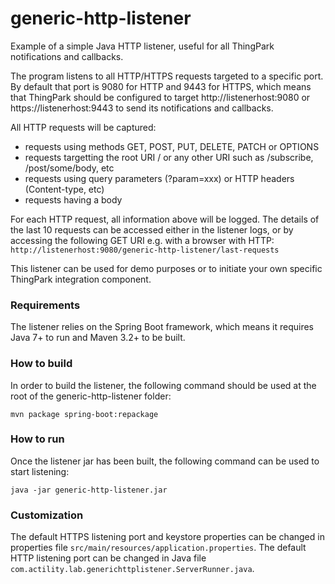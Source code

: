 # generic-http-listener

Example of a simple Java HTTP listener, useful for all ThingPark notifications and callbacks.

The program listens to all HTTP/HTTPS requests targeted to a specific port. By default that port is 9080 for HTTP and 9443 for HTTPS, which means that ThingPark should be configured to target http://listenerhost:9080 or https://listenerhost:9443 to send its notifications and callbacks.

All HTTP requests will be captured:
- requests using methods GET, POST, PUT, DELETE, PATCH or OPTIONS
- requests targetting the root URI / or any other URI such as /subscribe, /post/some/body, etc
- requests using query parameters (?param=xxx) or HTTP headers (Content-type, etc)
- requests having a body

For each HTTP request, all information above will be logged. The details of the last 10 requests can be accessed either in the listener logs, or by accessing the following GET URI e.g. with a browser with HTTP:
`http://listenerhost:9080/generic-http-listener/last-requests`

This listener can be used for demo purposes or to initiate your own specific ThingPark integration component.

### Requirements
The listener relies on the Spring Boot framework, which means it requires Java 7+ to run and Maven 3.2+ to be built.

### How to build
In order to build the listener, the following command should be used at the root of the generic-http-listener folder:
```
mvn package spring-boot:repackage
```

### How to run
Once the listener jar has been built, the following command can be used to start listening:
```
java -jar generic-http-listener.jar
```
### Customization
The default HTTPS listening port and keystore properties can be changed in properties file `src/main/resources/application.properties`.
The default HTTP listening port can be changed in Java file `com.actility.lab.generichttplistener.ServerRunner.java`.

